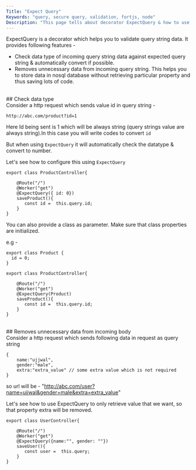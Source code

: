 ```yaml
---
Title: "Expect Query"
Keywords: "query, secure query, validation, fortjs, node"
Description: "This page tells about decorator ExpectQuery & how to use this."
---
```


ExpectQuery is a decorator which helps you to validate query string data. It provides following features -

* Check data type of incoming query string data against expected query string & automatically convert if possible.
* Removes unnecessary data from incoming query string. This helps you to store data in nosql database without retrieving particular property and thus saving lots of code.

<br/>
## Check data type
<br/>
Consider a http request which sends value id in query string -

```
http://abc.com/product?id=1
```

Here Id being sent is 1 which will be always string (query strings value are always string).In this case you will write codes to convert `id`  

But when using `ExpectQuery` it will automatically check the datatype & convert to number.

Let's see how to configure this using `ExpectQuery`

```
export class ProductController{

    @Route("/")
    @Worker("get")
    @ExpectQuery({ id: 0})
    saveProduct(){
       const id =  this.query.id;
    }
}
```

You can also provide a class as parameter. Make sure that class properties are initialized.

e.g - 

```
export class Product {
  id = 0;
}

export class ProductController{

    @Route("/")
    @Worker("get")
    @ExpectQuery(Product)
    saveProduct(){
       const id =  this.query.id;
    }
}
```
<br/>
## Removes unnecessary data from incoming body
<br/>
Consider a http request which sends following data in request as query string

```
{
    name:"ujjwal",
    gender:"male",
    extra:"extra_value" // some extra value which is not required
}
```

so url will be  - "http://abc.com/user?name=ujjwal&gender=male&extra=extra_value"

Let's see how to use ExpectQuery to only retrieve value that we want, so that property extra will be removed.
```
export class UserController{

    @Route("/")
    @Worker("get")
    @ExpectQuery({name:"", gender: ""})
    saveUser(){
       const user =  this.query;
    }
}
```
